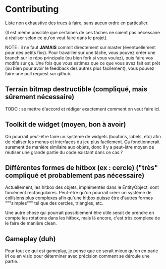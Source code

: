 # Contributing

Liste non exhaustive des trucs à faire, sans aucun ordre en particulier. 

(Il est même possible que certaines de ces tâches ne soient pas nécessaire à réaliser
selon ce qu'on veut faire dans le projet).

NOTE : il ne faut **JAMAIS** commit directement sur master (éventuellement pour des petits fixs).
Pour travailler sur une tâche, vous pouvez créer une branch sur le répo principale (ou bien fork si
vous voulez), puis faire vos modifs sur ça. Une fois que vous estimez que ce que vous avez fait est 
prêt (ou bien pour avoir le feedback des autres plus facilement), vous pouvez faire une pull request
sur github.


## Terrain bitmap destructible (compliqué, mais sûrement nécessaire)

TODO : se mettre d'accord et rédiger exactement comment on veut faire ici.


## Toolkit de widget (moyen, bon à avoir)

On pourrait peut-être faire un système de widgets (boutons, labels, etc) afin de réaliser les menus et 
interfaces du jeu plus facilement. Ça fonctionnerait surement de manière similaire aux objets, donc il y
a peut-être moyen de réutiser une grande partie du code existant dans ce cas ?


## Différentes formes de hitbox (ex : cercle) ("très" compliqué et probablement pas nécessaire)

Actuellement, les hitbox des objets, implémentés dans le EntityObject, sont forcément rectangulaires.
Peut-être qu'on pourrait créer un système de collisions plus complexes afin qu'une hitbox puisse être 
d'autres formes """simples""" tel que des cercles, triangles, etc.

Une autre chose qui pourrait possiblement être utile serait de prendre en compte les rotations dans les
hitbox, mais là encore, c'est très complexe de le faire de manière clean.


## Gameplay (duh)

Pour tout ce qui est gameplay, je pense que ce serait mieux qu'on en parle irl ou en visio pour déterminer
avec précision comment se déroule une partie.
